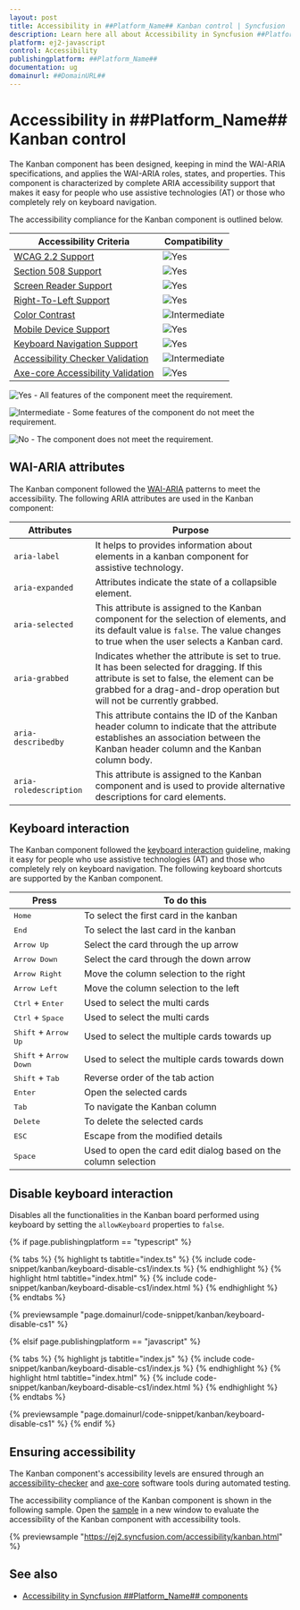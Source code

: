 ```yaml
---
layout: post
title: Accessibility in ##Platform_Name## Kanban control | Syncfusion
description: Learn here all about Accessibility in Syncfusion ##Platform_Name## Kanban control of Syncfusion Essential JS 2 and more.
platform: ej2-javascript
control: Accessibility 
publishingplatform: ##Platform_Name##
documentation: ug
domainurl: ##DomainURL##
---
```


# Accessibility in ##Platform_Name## Kanban control

The Kanban component has been designed, keeping in mind the WAI-ARIA specifications, and applies the WAI-ARIA roles, states, and properties. This component is characterized by complete ARIA accessibility support that makes it easy for people who use assistive technologies (AT) or those who completely rely on keyboard navigation.

The accessibility compliance for the Kanban component is outlined below.

| Accessibility Criteria | Compatibility |
| -- | -- |
| [WCAG 2.2 Support](../common/accessibility#accessibility-standards) | ![Yes](https://cdn.syncfusion.com/content/images/landing-page/yes.png) |
| [Section 508 Support](../common/accessibility#accessibility-standards) | ![Yes](https://cdn.syncfusion.com/content/images/landing-page/yes.png) |
| [Screen Reader Support](../common/accessibility#screen-reader-support) | ![Yes](https://cdn.syncfusion.com/content/images/landing-page/yes.png) |
| [Right-To-Left Support](../common/accessibility#right-to-left-support) | ![Yes](https://cdn.syncfusion.com/content/images/landing-page/yes.png) |
| [Color Contrast](../common/accessibility#color-contrast) | ![Intermediate](https://cdn.syncfusion.com/content/images/landing-page/intermediate.png) |
| [Mobile Device Support](../common/accessibility#mobile-device-support) | ![Yes](https://cdn.syncfusion.com/content/images/landing-page/yes.png) |
| [Keyboard Navigation Support](../common/accessibility#keyboard-navigation-support) | ![Yes](https://cdn.syncfusion.com/content/images/landing-page/yes.png) |
| [Accessibility Checker Validation](../common/accessibility#ensuring-accessibility) | ![Intermediate](https://cdn.syncfusion.com/content/images/landing-page/intermediate.png) |
| [Axe-core Accessibility Validation](../common/accessibility#ensuring-accessibility) | ![Yes](https://cdn.syncfusion.com/content/images/landing-page/yes.png) |

<style>
    .post .post-content img {
        display: inline-block;
        margin: 0.5em 0;
    }
</style>
![Yes](https://cdn.syncfusion.com/content/images/landing-page/yes.png) - All features of the component meet the requirement.

![Intermediate](https://cdn.syncfusion.com/content/images/landing-page/intermediate.png)  - Some features of the component do not meet the requirement.

![No](https://cdn.syncfusion.com/content/images/landing-page/no.png)  - The component does not meet the requirement.

## WAI-ARIA attributes

The Kanban component followed the [WAI-ARIA](https://www.w3.org/WAI/ARIA/apg/patterns/alert/) patterns to meet the accessibility. The following ARIA attributes are used in the Kanban component:

| Attributes | Purpose |
| --- | --- |
| `aria-label` |  It helps to provides information about elements in a kanban component for assistive technology. |
| `aria-expanded` | Attributes indicate the state of a collapsible element. |
| `aria-selected` | This attribute is assigned to the Kanban component for the selection of elements, and its default value is `false`. The value changes to true when the user selects a Kanban card. |
| `aria-grabbed` | Indicates whether the attribute is set to true. It has been selected for dragging. If this attribute is set to false, the element can be grabbed for a drag-and-drop operation but will not be currently grabbed. |
| `aria-describedby` | This attribute contains the ID of the Kanban header column to indicate that the attribute establishes an association between the Kanban header column and the Kanban column body. |
| `aria-roledescription` | This attribute is assigned to the Kanban component and is used to provide alternative descriptions for card elements. |

## Keyboard interaction

The Kanban component followed the [keyboard interaction](https://www.w3.org/WAI/ARIA/apg/patterns/alert/#keyboardinteraction) guideline, making it easy for people who use assistive technologies (AT) and those who completely rely on keyboard navigation. The following keyboard shortcuts are supported by the Kanban component.

| **Press** | **To do this** |
| --- | --- |
| <kbd>Home</kbd> | To select the first card in the kanban |
| <kbd>End</kbd> | To select the last card in the kanban |
| <kbd>Arrow Up</kbd> | Select the card through the up arrow |
| <kbd>Arrow Down</kbd> | Select the card through the down arrow |
| <kbd>Arrow Right</kbd> | Move the column selection to the right |
| <kbd>Arrow Left</kbd> | Move the column selection to the left |
| <kbd>Ctrl</kbd> + <kbd>Enter</kbd> | Used to select the multi cards |
| <kbd>Ctrl</kbd> + <kbd>Space</kbd> | Used to select the multi cards |
| <kbd>Shift</kbd> + <kbd>Arrow Up</kbd> | Used to select the multiple cards towards up |
| <kbd>Shift</kbd> + <kbd>Arrow Down</kbd> | Used to select the multiple cards towards down |
| <kbd>Shift</kbd> + <kbd>Tab</kbd> | Reverse order of the tab action |
| <kbd>Enter</kbd> | Open the selected cards |
| <kbd>Tab</kbd> | To navigate the Kanban column |
| <kbd>Delete</kbd> | To delete the selected cards |
| <kbd>ESC</kbd> | Escape from the modified details |
| <kbd>Space</kbd> | Used to open the card edit dialog based on the column selection |

## Disable keyboard interaction

Disables all the functionalities in the Kanban board performed using keyboard by setting the `allowKeyboard` properties to `false`.

{% if page.publishingplatform == "typescript" %}

 {% tabs %}
{% highlight ts tabtitle="index.ts" %}
{% include code-snippet/kanban/keyboard-disable-cs1/index.ts %}
{% endhighlight %}
{% highlight html tabtitle="index.html" %}
{% include code-snippet/kanban/keyboard-disable-cs1/index.html %}
{% endhighlight %}
{% endtabs %}
        
{% previewsample "page.domainurl/code-snippet/kanban/keyboard-disable-cs1" %}

{% elsif page.publishingplatform == "javascript" %}

{% tabs %}
{% highlight js tabtitle="index.js" %}
{% include code-snippet/kanban/keyboard-disable-cs1/index.js %}
{% endhighlight %}
{% highlight html tabtitle="index.html" %}
{% include code-snippet/kanban/keyboard-disable-cs1/index.html %}
{% endhighlight %}
{% endtabs %}

{% previewsample "page.domainurl/code-snippet/kanban/keyboard-disable-cs1" %}
{% endif %}

## Ensuring accessibility

The Kanban component's accessibility levels are ensured through an [accessibility-checker](https://www.npmjs.com/package/accessibility-checker) and [axe-core](https://www.npmjs.com/package/axe-core) software tools during automated testing.

The accessibility compliance of the Kanban component is shown in the following sample. Open the [sample](https://ej2.syncfusion.com/accessibility/kanban.html) in a new window to evaluate the accessibility of the Kanban component with accessibility tools.

{% previewsample "<https://ej2.syncfusion.com/accessibility/kanban.html>" %}

## See also

* [Accessibility in Syncfusion ##Platform_Name## components](../common/accessibility)